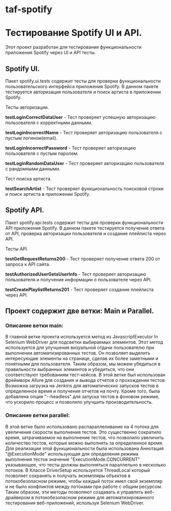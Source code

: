 # taf-spotify

# **Тестирование Spotify UI и API.**

Этот проект разработан для тестирования функциональности приложения Spotify через UI и API тесты.

## **Spotify UI.**

Пакет spotify.ui.tests содержит тесты для проверки функциональности пользовательского интерфейса приложения Spotify. В данном пакете тестируется авторизация пользователя и поиск артиста в приложении Spotify.

Тесты авторизации.

**testLoginCorrectDataUser** - Тест проверяет успешную авторизацию пользователя с корректными данными.

**testLoginIncorrectName** - Тест проверяет авторизацию пользователя с пустым логином(email).

**testLoginIncorrectPassword** - Тест проверяет авторизацию пользователя с пустым паролем.

**testLoginRandomDataUser** - Тест проверяет авторизацию пользователя с рандомными данными.

Тест поиска артиста.

**testSearchArtist** - Тест проверяет функциональность поисковой строки и поиск артиста в приложении Spotify.


## **Spotify API.**


Пакет spotify.api.tests содержит тесты для проверки функциональности API приложения Spotify.
В данном пакете тестируется получение ответа от API, проверка авторизации пользователя и создание плейлиста через API.

Тесты API.

**testGetRequestReturns200** - Тест проверяет получение ответа 200 от запроса к API сайта.

**testAuthorizedUserGetsUserInfo** - Тест проверяет авторизацию пользователя и получение информации о пользователе через API.

**testCreatePlaylistReturns201** - Тест проверяет создание плейлиста через API.



## Проект содержит две ветки: Main и Parallel.

### **Описание ветки main:**

В главной ветке проекта используется метод из JavascriptExecutor In Selenium WebDriver для подсветки выбираемых элементов. Этот метод используется для улучшения визуальной отдачи пользователю при выполнении автоматизированных тестов. Он позволяет выделить интересующие элементы на странице, сделав их более заметными и понятными для пользователя. Таким образом, мы можем убедиться в правильности выбранных элементов и убедиться, что они соответствуют требованиям тест-кейсов.
В этой ветке был использован фреймворк Allure для создания и вывода отчетов о прохождении тестов. Возможна загрузка на Jenkins для автоматических запусков тестов в определенное время и получения отчетов на почту. Кроме того, была добавлена опция "--headless" для запуска тестов в фоновом режиме, что ускорило процесс и позволило улучшить производительность.

### **Описание ветки parallel:**

В этой ветке было использовано распараллеливание на 4 потока для увеличения скорости выполнения тестов. Это существенно сократило время, затрачиваемое на выполнение тестов, что позволило увеличить количество тестов, которые можно выполнять за определенное время. Для реализации этой функциональности была использована Аннотация "@ExecutionMode" использующая для определения режима выполнения тестов значение "ExecutionMode.CONCURRENT" указывающее, что тесты должны выполняться параллельно в несколько потоков. В Классе DriverSetup используется ThreadLocal который позволяет сохранять и получать экземпляры объектов в потокобезопасном режиме, чтобы каждый поток имел свой экземпляр и не было конфликтов между потоками при работе с общим ресурсом. Таким образом, эти методы позволяют создавать и управлять веб-драйвером в потокобезопасном режиме для автоматизированного тестирования веб-приложений, используя Selenium WebDriver.

